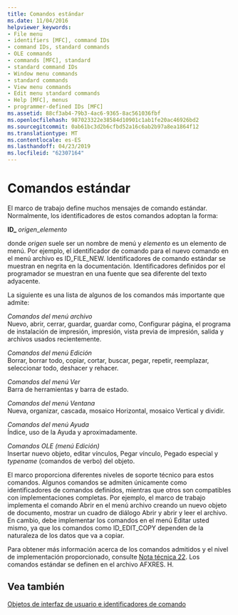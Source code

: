 ```yaml
---
title: Comandos estándar
ms.date: 11/04/2016
helpviewer_keywords:
- File menu
- identifiers [MFC], command IDs
- command IDs, standard commands
- OLE commands
- commands [MFC], standard
- standard command IDs
- Window menu commands
- standard commands
- View menu commands
- Edit menu standard commands
- Help [MFC], menus
- programmer-defined IDs [MFC]
ms.assetid: 88cf3ab4-79b3-4ac6-9365-8ac561036fbf
ms.openlocfilehash: 987023322e38584d10901c1ab1fe20ac46926bd2
ms.sourcegitcommit: 0ab61bc3d2b6cfbd52a16c6ab2b97a8ea1864f12
ms.translationtype: MT
ms.contentlocale: es-ES
ms.lasthandoff: 04/23/2019
ms.locfileid: "62307164"
---
```

# <a name="standard-commands"></a>Comandos estándar

El marco de trabajo define muchos mensajes de comando estándar. Normalmente, los identificadores de estos comandos adoptan la forma:

**ID_** *origen*_*elemento*

donde *origen* suele ser un nombre de menú y *elemento* es un elemento de menú. Por ejemplo, el identificador de comando para el nuevo comando en el menú archivo es ID_FILE_NEW. Identificadores de comando estándar se muestran en negrita en la documentación. Identificadores definidos por el programador se muestran en una fuente que sea diferente del texto adyacente.

La siguiente es una lista de algunos de los comandos más importante que admite:

*Comandos del menú archivo*<br/>
Nuevo, abrir, cerrar, guardar, guardar como, Configurar página, el programa de instalación de impresión, impresión, vista previa de impresión, salida y archivos usados recientemente.

*Comandos del menú Edición*<br/>
Borrar, borrar todo, copiar, cortar, buscar, pegar, repetir, reemplazar, seleccionar todo, deshacer y rehacer.

*Comandos del menú Ver*<br/>
Barra de herramientas y barra de estado.

*Comandos del menú Ventana*<br/>
Nueva, organizar, cascada, mosaico Horizontal, mosaico Vertical y dividir.

*Comandos del menú Ayuda*<br/>
Índice, uso de la Ayuda y aproximadamente.

*Comandos OLE (menú Edición)*<br/>
Insertar nuevo objeto, editar vínculos, Pegar vínculo, Pegado especial y *typename* (comandos de verbo) del objeto.

El marco proporciona diferentes niveles de soporte técnico para estos comandos. Algunos comandos se admiten únicamente como identificadores de comandos definidos, mientras que otros son compatibles con implementaciones completas. Por ejemplo, el marco de trabajo implementa el comando Abrir en el menú archivo creando un nuevo objeto de documento, mostrar un cuadro de diálogo Abrir y abrir y leer el archivo. En cambio, debe implementar los comandos en el menú Editar usted mismo, ya que los comandos como ID_EDIT_COPY dependen de la naturaleza de los datos que va a copiar.

Para obtener más información acerca de los comandos admitidos y el nivel de implementación proporcionado, consulte [Nota técnica 22](../mfc/tn022-standard-commands-implementation.md). Los comandos estándar se definen en el archivo AFXRES. H.

## <a name="see-also"></a>Vea también

[Objetos de interfaz de usuario e identificadores de comando](../mfc/user-interface-objects-and-command-ids.md)

